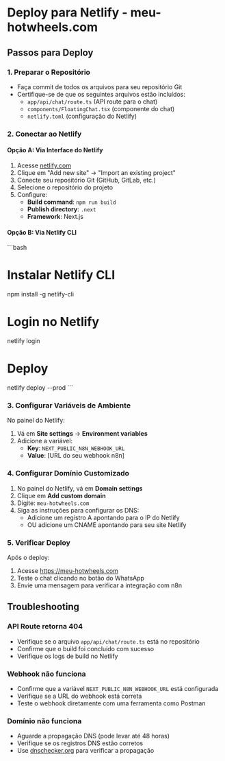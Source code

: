 # Deploy para Netlify - meu-hotwheels.com

## Passos para Deploy

### 1. Preparar o Repositório
- Faça commit de todos os arquivos para seu repositório Git
- Certifique-se de que os seguintes arquivos estão incluídos:
  - `app/api/chat/route.ts` (API route para o chat)
  - `components/FloatingChat.tsx` (componente do chat)
  - `netlify.toml` (configuração do Netlify)

### 2. Conectar ao Netlify

#### Opção A: Via Interface do Netlify
1. Acesse [netlify.com](https://netlify.com)
2. Clique em "Add new site" → "Import an existing project"
3. Conecte seu repositório Git (GitHub, GitLab, etc.)
4. Selecione o repositório do projeto
5. Configure:
   - **Build command**: `npm run build`
   - **Publish directory**: `.next`
   - **Framework**: Next.js

#### Opção B: Via Netlify CLI
\`\`\`bash
# Instalar Netlify CLI
npm install -g netlify-cli

# Login no Netlify
netlify login

# Deploy
netlify deploy --prod
\`\`\`

### 3. Configurar Variáveis de Ambiente

No painel do Netlify:
1. Vá em **Site settings** → **Environment variables**
2. Adicione a variável:
   - **Key**: `NEXT_PUBLIC_N8N_WEBHOOK_URL`
   - **Value**: [URL do seu webhook n8n]

### 4. Configurar Domínio Customizado

1. No painel do Netlify, vá em **Domain settings**
2. Clique em **Add custom domain**
3. Digite: `meu-hotwheels.com`
4. Siga as instruções para configurar os DNS:
   - Adicione um registro A apontando para o IP do Netlify
   - OU adicione um CNAME apontando para seu site Netlify

### 5. Verificar Deploy

Após o deploy:
1. Acesse https://meu-hotwheels.com
2. Teste o chat clicando no botão do WhatsApp
3. Envie uma mensagem para verificar a integração com n8n

## Troubleshooting

### API Route retorna 404
- Verifique se o arquivo `app/api/chat/route.ts` está no repositório
- Confirme que o build foi concluído com sucesso
- Verifique os logs de build no Netlify

### Webhook não funciona
- Confirme que a variável `NEXT_PUBLIC_N8N_WEBHOOK_URL` está configurada
- Verifique se a URL do webhook está correta
- Teste o webhook diretamente com uma ferramenta como Postman

### Domínio não funciona
- Aguarde a propagação DNS (pode levar até 48 horas)
- Verifique se os registros DNS estão corretos
- Use [dnschecker.org](https://dnschecker.org) para verificar a propagação
